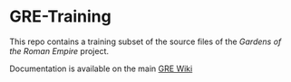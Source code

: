 # GRE-Training

This repo contains a training subset of the source files of the *Gardens of the Roman Empire* project.

Documentation is available on the main [GRE Wiki](https://github.com/roman-gardens/gre/wiki)
